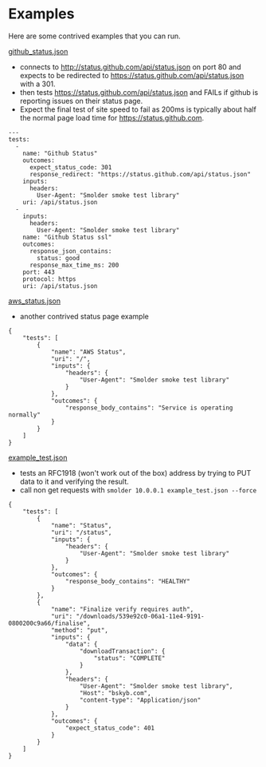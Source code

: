 Examples
========

Here are some contrived examples that you can run.


[github_status.json](../examples/github_status.yaml)
- connects to http://status.github.com/api/status.json on port 80 and expects to be redirected to https://status.github.com/api/status.json with a 301.
- then tests https://status.github.com/api/status.json and FAILs if github is reporting issues on their status page.
- Expect the final test of site speed to fail as 200ms is typically about half the normal page load time for https://status.github.com.

```
---
tests:
  -
    name: "Github Status"
    outcomes:
      expect_status_code: 301
      response_redirect: "https://status.github.com/api/status.json"
    inputs:
      headers:
        User-Agent: "Smolder smoke test library"
    uri: /api/status.json
  -
    inputs:
      headers:
        User-Agent: "Smolder smoke test library"
    name: "Github Status ssl"
    outcomes:
      response_json_contains:
        status: good
      response_max_time_ms: 200
    port: 443
    protocol: https
    uri: /api/status.json
```


[aws_status.json](../examples/aws_status.json)
- another contrived status page example

```
{
    "tests": [
        {
            "name": "AWS Status",
            "uri": "/",
            "inputs": {
                "headers": {
                    "User-Agent": "Smolder smoke test library"
                }
            },
            "outcomes": {
                "response_body_contains": "Service is operating normally"
            }
        }
    ]
}
```

[example_test.json](../examples/example_test.json)
- tests an RFC1918 (won't work out of the box) address by trying to PUT data to it and verifying the result.
- call non get requests with ```smolder 10.0.0.1 example_test.json --force```

```
{
    "tests": [
        {
            "name": "Status",
            "uri": "/status",
            "inputs": {
                "headers": {
                    "User-Agent": "Smolder smoke test library"
                }
            },
            "outcomes": {
                "response_body_contains": "HEALTHY"
            }
        },
        {
            "name": "Finalize verify requires auth",
            "uri": "/downloads/539e92c0-06a1-11e4-9191-0800200c9a66/finalise",
            "method": "put",
            "inputs": {
                "data": {
                    "downloadTransaction": {
                        "status": "COMPLETE"
                    }
                },
                "headers": {
                    "User-Agent": "Smolder smoke test library",
                    "Host": "bskyb.com",
                    "content-type": "Application/json"
                }
            },
            "outcomes": {
                "expect_status_code": 401
            }
        }
    ]
}
```
